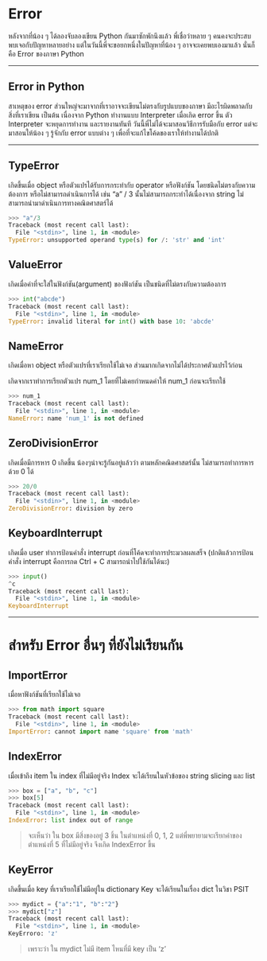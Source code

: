 # Error

หลังจากที่น้อง ๆ ได้ลองจับลองเขียน Python กันมาซักพักนึงแล้ว พี่เชื่อว่าหลาย ๆ คนคงจะประสบพบเจอกับปัญหาหลายอย่าง แต่ในวันนี้พี่จะขอยกหนึ่งในปัญหาที่น้อง ๆ อาจจะเคยพบเองมาแล้ว นั่นก็คือ Error ของภาษา Python

---

## Error in Python

สาเหตุของ error ส่วนใหญ่จะมาจากที่เราอาจจะเขียนไม่ตรงกับรูปแบบของภาษา มีอะไรผิดพลาดกับสิ่งที่เราเขียน เป็นต้น เนื่องจาก Python ทำงานแบบ Interpreter เมื่อเกิด error ขึ้น ตัว Interpreter จะหยุดการทำงาน และรายงานทันที วันนี้พี่ไม่ได้จะมาสอนวิธีการรับมือกับ error แต่จะมาสอนให้น้อง ๆ รู้จักกับ error แบบต่าง ๆ เพื่อที่จะแก้ไขโค้ดของเราให้ทำงานได้ปกติ

***

## TypeError

เกิดขึ้นเมื่อ object หรือตัวแปรได้รับการกระทำกับ operator หรือฟังก์ชัน โดยชนิดไม่ตรงกับความต้องการ หรือไม่สามารถดำเนินการได้ เช่น “a” / 3 นั้นไม่สามารถกระทำได้เนื่องจาก string ไม่สามารถนำมาดำเนินการทางคณิตศาสตร์ได้

```python
>>> "a"/3
Traceback (most recent call last):
  File "<stdin>", line 1, in <module>
TypeError: unsupported operand type(s) for /: 'str' and 'int'
```

## ValueError

เกิดเมื่อค่าที่จะใส่ในฟังก์ชัน(argument) ของฟังก์ชัน เป็นชนิดที่ไม่ตรงกับความต้องการ

```python
>>> int("abcde")
Traceback (most recent call last):
  File "<stdin>", line 1, in <module>
TypeError: invalid literal for int() with base 10: 'abcde'
```

## NameError
เกิดเมื่อหา object หรือตัวแปรที่เราเรียกใช้ไม่เจอ ส่วนมากเกิดจากไม่ได้ประกาศตัวแปรไว้ก่อน

เกิดจากเราทำการเรียกตัวแปร num_1 โดยที่ไม่เคยกำหนดค่าให้ num_1 ก่อนจะเรียกใช้

```python
>>> num_1
Traceback (most recent call last):
  File "<stdin>", line 1, in <module>
NameError: name 'num_1' is not defined
```

## ZeroDivisionError
เกิดเมื่อมีการหาร 0 เกิดขึ้น น้องๆน่าจะรู้กันอยู่แล้วว่า ตามหลักคณิตศาสตร์นั้น ไม่สามารถทำการหารด้วย 0 ได้

```python
>>> 20/0
Traceback (most recent call last):
  File "<stdin>", line 1, in <module>
ZeroDivisionError: division by zero
```

## KeyboardInterrupt
เกิดเมื่อ user ทำการป้อนคำสั่ง interrupt ก่อนที่โค้ดจะทำการประมวลผลเสร็จ (ปกติแล้วการป้อนคำสั่ง interrupt คือการกด Ctrl + C สามารถนำไปใช้กันได้นะ)

```python
>>> input()
^c
Traceback (most recent call last):
  File "<stdin>", line 1, in <module>
KeyboardInterrupt
```

---

# สำหรับ Error อื่นๆ ที่ยังไม่เรียนกัน

## ImportError
เมื่อหาฟังก์ชันที่เรียกใช้ไม่เจอ

```python
>>> from math import square
Traceback (most recent call last):
  File "<stdin>", line 1, in <module>
ImportError: cannot import name 'square' from 'math'
```

## IndexError
เมื่อเข้าถึง item ใน index ที่ไม่มีอยู่จริง
Index จะได้เรียนในหัวข้อของ string slicing และ list

```python
>>> box = ["a", "b", "c"]
>>> box[5]
Traceback (most recent call last):
  File "<stdin>", line 1, in <module>
IndexError: list index out of range
```


> จะเห็นว่า ใน box มีสิ่งของอยู่ 3 ชิ้น ในตำแหน่งที่ 0, 1, 2 แต่พี่พยายามจะเรียกค่าของตำแหน่งที่ 5 ที่ไม่มีอยู่จริง จึงเกิด IndexError ขึ้น

## KeyError
เกิดขึ้นเมื่อ key ที่เราเรียกใช้ไม่มีอยู่ใน dictionary Key จะได้เรียนในเรื่อง dict ในวิชา PSIT

```python
>>> mydict = {"a":"1", "b":"2"}
>>> mydict["z"]
Traceback (most recent call last):
  File "<stdin>", line 1, in <module>
KeyErroro: 'z'
```

> เพราะว่า ใน mydict ไม่มี item ไหนที่มี key เป็น ‘z’


